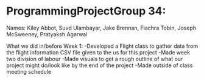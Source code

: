 # ProgrammingProjectGroup 34:
Names: Kiley Abbot, Suvd Ulambayar, Jake Brennan, Fiachra Tobin, Joseph McSweeney, Pratyaksh Agarwal


What we did in/before Week 1:
-Developed a Flight class to gather data from the flight information CSV file given to the us for this project
-Made week two division of labour
-Made visuals to get a rough outline of what our project might do/look like by the end of the project
-Made outside of class meeting schedule
